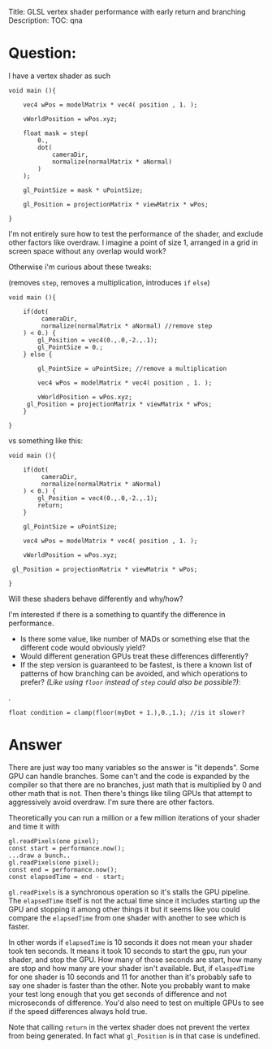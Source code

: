 Title: GLSL vertex shader performance with early return and branching
Description:
TOC: qna

# Question:

I have a vertex shader as such

    void main (){

        vec4 wPos = modelMatrix * vec4( position , 1. );

        vWorldPosition = wPos.xyz;

        float mask = step(
            0.,
            dot(
                cameraDir, 
                normalize(normalMatrix * aNormal)
            )
        );

        gl_PointSize = mask * uPointSize;

        gl_Position = projectionMatrix * viewMatrix * wPos;

    }

I'm not entirely sure how to test the performance of the shader, and exclude other factors like overdraw. I imagine a point of size 1, arranged in a grid in screen space without any overlap would work?

Otherwise i'm curious about these tweaks:

(removes `step`, removes a multiplication, introduces `if` `else`)

    void main (){

        if(dot(
             cameraDir, 
             normalize(normalMatrix * aNormal) //remove step
        ) < 0.) {
            gl_Position = vec4(0.,.0,-2.,.1); 
            gl_PointSize = 0.;
        } else {

            gl_PointSize = uPointSize; //remove a multiplication
    
            vec4 wPos = modelMatrix * vec4( position , 1. );

            vWorldPosition = wPos.xyz;
         gl_Position = projectionMatrix * viewMatrix * wPos;
        }

    }

vs something like this:


    void main (){

        if(dot(
             cameraDir, 
             normalize(normalMatrix * aNormal) 
        ) < 0.) {
            gl_Position = vec4(0.,.0,-2.,.1); 
            return;
        }

        gl_PointSize = uPointSize; 
    
        vec4 wPos = modelMatrix * vec4( position , 1. );

        vWorldPosition = wPos.xyz;

     gl_Position = projectionMatrix * viewMatrix * wPos;
        
    }

Will these shaders behave differently and why/how?

I'm interested if there is a something to quantify the difference in performance. 

 - Is there some value, like number of MADs or something else that the different code would obviously yield?
 - Would different generation GPUs treat these differences differently?
 - If the step version is guaranteed to be fastest, is there a known list of patterns of how branching can be avoided, and which operations to prefer? *(Like using `floor` instead of `step` could also be possible?)*:

.

    float condition = clamp(floor(myDot + 1.),0.,1.); //is it slower?

# Answer

There are just way too many variables so the answer is "it depends". Some GPU can handle branches. Some can't and the code is expanded by the compiler so that there are no branches, just math that is multiplied by 0 and other math that is not. Then there's things like tiling GPUs that attempt to aggressively avoid overdraw. I'm sure there are other factors.

Theoretically you can run a million or a few million iterations of your shader and time it with 

    gl.readPixels(one pixel);
    const start = performance.now();
    ...draw a bunch..
    gl.readPixels(one pixel);
    const end = performance.now();
    const elapsedTime = end - start;

`gl.readPixels` is a synchronous operation so it's stalls the GPU pipeline.
The `elapsedTime` itself is not the actual time since it includes starting up the GPU and stopping it among other things it but it seems like you could compare the `elapsedTime` from one shader with another to see which is faster. 

In other words if `elapsedTime` is 10 seconds it does not mean your shader took ten seconds. It means it took 10 seconds to start the gpu, run your shader, and stop the GPU. How many of those seconds are start, how many are  stop and how many are your shader isn't available. But, if `elaspedTime` for one shader is 10 seconds and 11 for another than it's probably safe to say one shader is faster than the other.  Note you probably want to make your test long enough that you get seconds of difference and not microseconds of difference. You'd also need to test on multiple GPUs to see if the speed differences always hold true.

Note that calling `return` in the vertex shader does not prevent the vertex from being generated. In fact what `gl_Position` is in that case is undefined.
